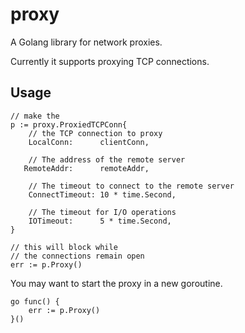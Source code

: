 # proxy
A Golang library for network proxies.

Currently it supports proxying TCP connections.

## Usage

```golang
// make the
p := proxy.ProxiedTCPConn{
    // the TCP connection to proxy
	LocalConn:      clientConn,

    // The address of the remote server
   RemoteAddr:      remoteAddr,

    // The timeout to connect to the remote server
	ConnectTimeout: 10 * time.Second,

    // The timeout for I/O operations
	IOTimeout:      5 * time.Second,
}

// this will block while
// the connections remain open
err := p.Proxy()
```

You may want to start the proxy in a new goroutine.
```golang
go func() {
    err := p.Proxy()
}()
```
